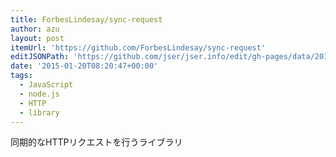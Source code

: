 ```yaml
---
title: ForbesLindesay/sync-request
author: azu
layout: post
itemUrl: 'https://github.com/ForbesLindesay/sync-request'
editJSONPath: 'https://github.com/jser/jser.info/edit/gh-pages/data/2015/01/index.json'
date: '2015-01-20T08:20:47+00:00'
tags:
  - JavaScript
  - node.js
  - HTTP
  - library
---
```

同期的なHTTPリクエストを行うライブラリ
